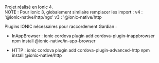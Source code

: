 Projet réalisé en Ionic 4.    
NOTE : Pour Ionic 3, globalement similaire 
	remplacer les import : 
		v4 : '@ionic-native/http/ngx' 
		v3 : '@ionic-native/http

Plugins IONIC nécessaires pour raccordement Gardian : 
- InAppBrowser : 
ionic cordova plugin add cordova-plugin-inappbrowser
npm install @ionic-native/in-app-browser

- HTTP :
ionic cordova plugin add cordova-plugin-advanced-http
npm install @ionic-native/http
